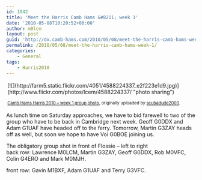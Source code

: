 ```yaml
---
id: 1042
title: 'Meet the Harris Camb Hams &#8211; week 1'
date: '2010-05-08T10:20:52+00:00'
author: m0lcm
layout: post
guid: 'http://dx.camb-hams.com/2010/05/08/meet-the-harris-camb-hams-week-1/'
permalink: /2010/05/08/meet-the-harris-camb-hams-week-1/
categories:
    - General
tags:
    - Harris2010
---
```


<div style="text-align: left; padding: 3px;">[![](http://farm5.static.flickr.com/4051/4588224337_e2f223e1d9.jpg)](http://www.flickr.com/photos/lcem/4588224337/ "photo sharing")  
  
<span style="font-size: 0.8em; margin-top: 0px;">[Camb Hams Harris 2010 – week 1 group photo](http://www.flickr.com/photos/lcem/4588224337/), originally uploaded by [scubadude2000](http://www.flickr.com/people/lcem/).</span></div>As lunch time on Saturday approaches, we have to bid farewell to two of the group who have to be back in Cambridge next week. Geoff G0DDX and Adam G1UAF have headed off to the ferry. Tomorrow, Martin G3ZAY heads off as well, but soon we hope to have Voi G0BOE joining us.

The obligatory group shot in front of Flossie – left to right   
back row: Lawrence M0LCM, Martin G3ZAY, Geoff G0DDX, Rob M0VFC, Colin G4ERO and Mark M0MJH.

front row: Gavin M1BXF, Adam G1UAF and Terry G3VFC.